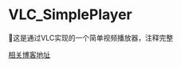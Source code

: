 # VLC_SimplePlayer
🚀这是通过VLC实现的一个简单视频播放器，注释完整

[相关博客地址](https://blog.csdn.net/Jacksqh/article/details/128058988)
